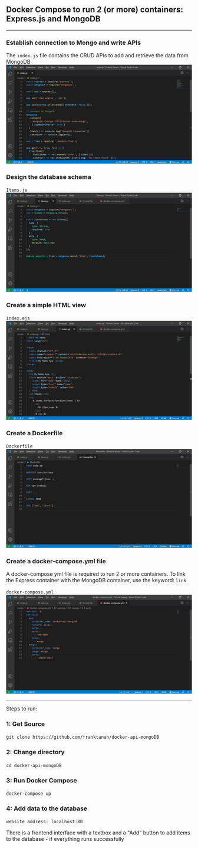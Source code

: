 ## Docker Compose to run 2 (or more) containers: Express.js and MongoDB

---

### Establish connection to Mongo and write APIs 
The `index.js` file contains the CRUD APIs to add and retrieve 
the data from MongoDB
![](index.jpg)

### Design the database schema
`Items.js`
![](Items.jpg)

### Create a simple HTML view
`index.ejs`
![](ejs.jpg)

### Create a Dockerfile
`Dockerfile`
![](Dockerfile.jpg)

### Create a docker-compose.yml file
A docker-compose yml file is required to run 2 or more containers.
To link the Express container with the MongoDB container, 
use the keyword: `link`

`docker-compose.yml`
![](docker-compose.jpg)

---

Steps to run:

### 1: Get Source

`git clone https://github.com/franktanah/docker-api-mongoDB`

### 2: Change directory

`cd docker-api-mongoDB`

### 3: Run Docker Compose

`docker-compose up`

### 4: Add data to the database 

`website address: localhost:80`

There is a frontend interface with a textbox and a "Add" button
to add items to the database - if everything runs successfully

